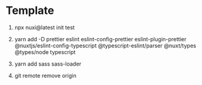 # Template

1. npx nuxi@latest init test
2. yarn add -D prettier eslint eslint-config-prettier eslint-plugin-prettier @nuxtjs/eslint-config-typescript @typescript-eslint/parser @nuxt/types @types/node typescript

3. yarn add sass sass-loader

4. git remote remove origin
